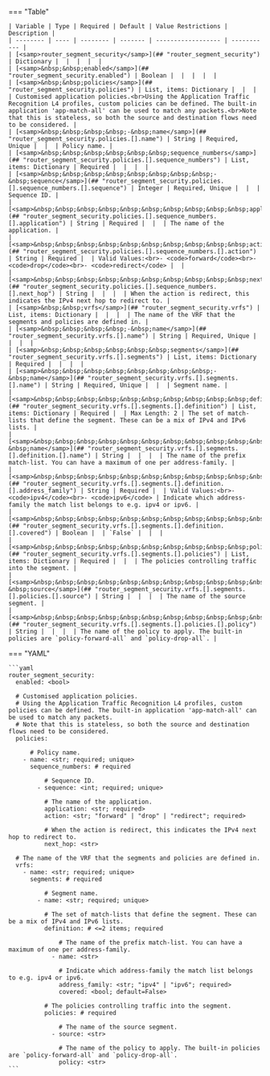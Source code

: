 <!--
  ~ Copyright (c) 2024 Arista Networks, Inc.
  ~ Use of this source code is governed by the Apache License 2.0
  ~ that can be found in the LICENSE file.
  -->
=== "Table"

    | Variable | Type | Required | Default | Value Restrictions | Description |
    | -------- | ---- | -------- | ------- | ------------------ | ----------- |
    | [<samp>router_segment_security</samp>](## "router_segment_security") | Dictionary |  |  |  |  |
    | [<samp>&nbsp;&nbsp;enabled</samp>](## "router_segment_security.enabled") | Boolean |  |  |  |  |
    | [<samp>&nbsp;&nbsp;policies</samp>](## "router_segment_security.policies") | List, items: Dictionary |  |  |  | Customised application policies.<br>Using the Application Traffic Recognition L4 profiles, custom policies can be defined. The built-in application 'app-match-all' can be used to match any packets.<br>Note that this is stateless, so both the source and destination flows need to be considered. |
    | [<samp>&nbsp;&nbsp;&nbsp;&nbsp;-&nbsp;name</samp>](## "router_segment_security.policies.[].name") | String | Required, Unique |  |  | Policy name. |
    | [<samp>&nbsp;&nbsp;&nbsp;&nbsp;&nbsp;&nbsp;sequence_numbers</samp>](## "router_segment_security.policies.[].sequence_numbers") | List, items: Dictionary | Required |  |  |  |
    | [<samp>&nbsp;&nbsp;&nbsp;&nbsp;&nbsp;&nbsp;&nbsp;&nbsp;-&nbsp;sequence</samp>](## "router_segment_security.policies.[].sequence_numbers.[].sequence") | Integer | Required, Unique |  |  | Sequence ID. |
    | [<samp>&nbsp;&nbsp;&nbsp;&nbsp;&nbsp;&nbsp;&nbsp;&nbsp;&nbsp;&nbsp;application</samp>](## "router_segment_security.policies.[].sequence_numbers.[].application") | String | Required |  |  | The name of the application. |
    | [<samp>&nbsp;&nbsp;&nbsp;&nbsp;&nbsp;&nbsp;&nbsp;&nbsp;&nbsp;&nbsp;action</samp>](## "router_segment_security.policies.[].sequence_numbers.[].action") | String | Required |  | Valid Values:<br>- <code>forward</code><br>- <code>drop</code><br>- <code>redirect</code> |  |
    | [<samp>&nbsp;&nbsp;&nbsp;&nbsp;&nbsp;&nbsp;&nbsp;&nbsp;&nbsp;&nbsp;next_hop</samp>](## "router_segment_security.policies.[].sequence_numbers.[].next_hop") | String |  |  |  | When the action is redirect, this indicates the IPv4 next hop to redirect to. |
    | [<samp>&nbsp;&nbsp;vrfs</samp>](## "router_segment_security.vrfs") | List, items: Dictionary |  |  |  | The name of the VRF that the segments and policies are defined in. |
    | [<samp>&nbsp;&nbsp;&nbsp;&nbsp;-&nbsp;name</samp>](## "router_segment_security.vrfs.[].name") | String | Required, Unique |  |  |  |
    | [<samp>&nbsp;&nbsp;&nbsp;&nbsp;&nbsp;&nbsp;segments</samp>](## "router_segment_security.vrfs.[].segments") | List, items: Dictionary | Required |  |  |  |
    | [<samp>&nbsp;&nbsp;&nbsp;&nbsp;&nbsp;&nbsp;&nbsp;&nbsp;-&nbsp;name</samp>](## "router_segment_security.vrfs.[].segments.[].name") | String | Required, Unique |  |  | Segment name. |
    | [<samp>&nbsp;&nbsp;&nbsp;&nbsp;&nbsp;&nbsp;&nbsp;&nbsp;&nbsp;&nbsp;definition</samp>](## "router_segment_security.vrfs.[].segments.[].definition") | List, items: Dictionary | Required |  | Max Length: 2 | The set of match-lists that define the segment. These can be a mix of IPv4 and IPv6 lists. |
    | [<samp>&nbsp;&nbsp;&nbsp;&nbsp;&nbsp;&nbsp;&nbsp;&nbsp;&nbsp;&nbsp;&nbsp;&nbsp;-&nbsp;name</samp>](## "router_segment_security.vrfs.[].segments.[].definition.[].name") | String |  |  |  | The name of the prefix match-list. You can have a maximum of one per address-family. |
    | [<samp>&nbsp;&nbsp;&nbsp;&nbsp;&nbsp;&nbsp;&nbsp;&nbsp;&nbsp;&nbsp;&nbsp;&nbsp;&nbsp;&nbsp;address_family</samp>](## "router_segment_security.vrfs.[].segments.[].definition.[].address_family") | String | Required |  | Valid Values:<br>- <code>ipv4</code><br>- <code>ipv6</code> | Indicate which address-family the match list belongs to e.g. ipv4 or ipv6. |
    | [<samp>&nbsp;&nbsp;&nbsp;&nbsp;&nbsp;&nbsp;&nbsp;&nbsp;&nbsp;&nbsp;&nbsp;&nbsp;&nbsp;&nbsp;covered</samp>](## "router_segment_security.vrfs.[].segments.[].definition.[].covered") | Boolean |  | `False` |  |  |
    | [<samp>&nbsp;&nbsp;&nbsp;&nbsp;&nbsp;&nbsp;&nbsp;&nbsp;&nbsp;&nbsp;policies</samp>](## "router_segment_security.vrfs.[].segments.[].policies") | List, items: Dictionary | Required |  |  | The policies controlling traffic into the segment. |
    | [<samp>&nbsp;&nbsp;&nbsp;&nbsp;&nbsp;&nbsp;&nbsp;&nbsp;&nbsp;&nbsp;&nbsp;&nbsp;-&nbsp;source</samp>](## "router_segment_security.vrfs.[].segments.[].policies.[].source") | String |  |  |  | The name of the source segment. |
    | [<samp>&nbsp;&nbsp;&nbsp;&nbsp;&nbsp;&nbsp;&nbsp;&nbsp;&nbsp;&nbsp;&nbsp;&nbsp;&nbsp;&nbsp;policy</samp>](## "router_segment_security.vrfs.[].segments.[].policies.[].policy") | String |  |  |  | The name of the policy to apply. The built-in policies are `policy-forward-all` and `policy-drop-all`. |

=== "YAML"

    ```yaml
    router_segment_security:
      enabled: <bool>

      # Customised application policies.
      # Using the Application Traffic Recognition L4 profiles, custom policies can be defined. The built-in application 'app-match-all' can be used to match any packets.
      # Note that this is stateless, so both the source and destination flows need to be considered.
      policies:

          # Policy name.
        - name: <str; required; unique>
          sequence_numbers: # required

              # Sequence ID.
            - sequence: <int; required; unique>

              # The name of the application.
              application: <str; required>
              action: <str; "forward" | "drop" | "redirect"; required>

              # When the action is redirect, this indicates the IPv4 next hop to redirect to.
              next_hop: <str>

      # The name of the VRF that the segments and policies are defined in.
      vrfs:
        - name: <str; required; unique>
          segments: # required

              # Segment name.
            - name: <str; required; unique>

              # The set of match-lists that define the segment. These can be a mix of IPv4 and IPv6 lists.
              definition: # <=2 items; required

                  # The name of the prefix match-list. You can have a maximum of one per address-family.
                - name: <str>

                  # Indicate which address-family the match list belongs to e.g. ipv4 or ipv6.
                  address_family: <str; "ipv4" | "ipv6"; required>
                  covered: <bool; default=False>

              # The policies controlling traffic into the segment.
              policies: # required

                  # The name of the source segment.
                - source: <str>

                  # The name of the policy to apply. The built-in policies are `policy-forward-all` and `policy-drop-all`.
                  policy: <str>
    ```
